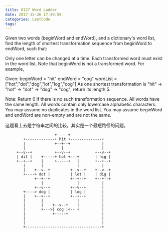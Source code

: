 ```yaml
---
title: 0127 Word Ladder
date: 2017-12-26 17:49:59
categories: LeetCode
tags:
---
```


Given two words (beginWord and endWord), and a dictionary's word list, find the length of shortest transformation sequence from beginWord to endWord, such that:

Only one letter can be changed at a time.
Each transformed word must exist in the word list. Note that beginWord is not a transformed word.
For example,

Given:
beginWord = "hit"
endWord = "cog"
wordList = ["hot","dot","dog","lot","log","cog"]
As one shortest transformation is "hit" -> "hot" -> "dot" -> "dog" -> "cog",
return its length 5.

Note:
Return 0 if there is no such transformation sequence.
All words have the same length.
All words contain only lowercase alphabetic characters.
You may assume no duplicates in the word list.
You may assume beginWord and endWord are non-empty and are not the same.

这题看上去是字符串之间的比较，其实是一个最短路径的问题。




```text
                      +-----+  
        +-------------+ hit +--------------+  
        |             +--+--+              |  
        |                |                 |  
     +--v--+          +--v--+           +--v--+  
     | dit |    +-----+ hot +---+       | hig |  
     +--+--+    |     +-----+   |       +--+--+  
        |       |               |          |  
        |    +--v--+         +--v--+    +--v--+  
        +----> dot |         | lot |    | dig |  
             +--+--+         +--+--+    +--+--+  
                |               |          |  
             +--v--+         +--v--+       |  
        +----> dog |         | log |       |  
        |    +--+--+         +--+--+       |  
        |       |               |          |  
        |       |    +--v--+    |          |  
        |       +--->| cog |<-- +          |  
        |            +-----+               |  
        |                                  |  
        |                                  |  
        +----------------------------------+  
```
